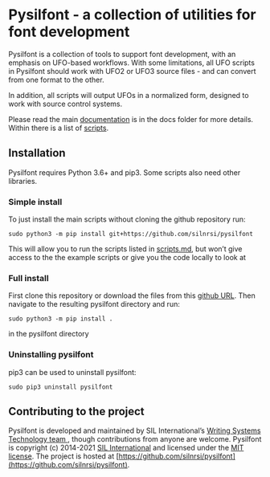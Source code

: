 # Pysilfont - a collection of utilities for font development

Pysilfont is a collection of tools to support font development, with an emphasis on UFO-based workflows. With some limitations, all UFO scripts in Pysilfont should work with UFO2 or UFO3 source files - and can convert from one format to the other.

In addition, all scripts will output UFOs in a normalized form, designed to work with source control systems.

Please read the main [documentation](docs/docs.md) is in the docs folder for more details.  Within there is a list of [scripts](docs/scripts.md).

## Installation

Pysilfont requires Python 3.6+ and pip3. Some scripts also need other libraries.

### Simple install
To just install the main scripts without cloning the github repository run:
```
sudo python3 -m pip install git+https://github.com/silnrsi/pysilfont
```

This will allow you to run the scripts listed in [scripts.md](docs/scripts.md), but won’t give access
to the the example scripts or give you the code locally to look at

### Full install

First clone this repository or download the files from this [github URL](https://github.com/silnrsi/pysilfont). 
Then navigate to the resulting pysilfont directory and run:
```
sudo python3 -m pip install .
```
in the pysilfont directory

### Uninstalling pysilfont

pip3 can be used to uninstall pysilfont:
```
sudo pip3 uninstall pysilfont
```

## Contributing to the project

Pysilfont is developed and maintained by SIL International’s [Writing Systems Technology team ](https://software.sil.org/wstech/), though contributions from anyone are welcome. Pysilfont is copyright (c) 2014-2021 [SIL International](http://www.sil.org) and licensed under the [MIT license](http://en.wikipedia.org/wiki/MIT_License). The project is hosted at [https://github.com/silnrsi/pysilfont](https://github.com/silnrsi/pysilfont).
